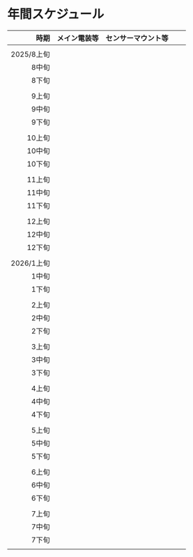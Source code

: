 # 年間スケジュール
|時期|メイン電装等|センサーマウント等|||
|--:|:--:|:--:|:--:|:--:|
||||||
|2025/8上旬|||||
|8中旬|||||
|8下旬|||||
||||||
|9上旬|||||
|9中旬|||||
|9下旬|||||
||||||
|10上旬|||||
|10中旬|||||
|10下旬|||||
||||||
|11上旬|||||
|11中旬|||||
|11下旬|||||
||||||
|12上旬|||||
|12中旬|||||
|12下旬|||||
||||||
|2026/1上旬|||||
|1中旬|||||
|1下旬|||||
||||||
|2上旬|||||
|2中旬|||||
|2下旬|||||
||||||
|3上旬|||||
|3中旬|||||
|3下旬|||||
||||||
|4上旬|||||
|4中旬|||||
|4下旬|||||
||||||
|5上旬|||||
|5中旬|||||
|5下旬|||||
||||||
|6上旬|||||
|6中旬|||||
|6下旬|||||
||||||
|7上旬|||||
|7中旬|||||
|7下旬|||||
||||||
